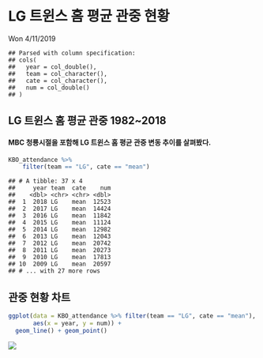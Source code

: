 LG 트윈스 홈 평균 관중 현황
================
Won
4/11/2019

    ## Parsed with column specification:
    ## cols(
    ##   year = col_double(),
    ##   team = col_character(),
    ##   cate = col_character(),
    ##   num = col_double()
    ## )

## LG 트윈스 홈 평균 관중 1982\~2018

#### MBC 청룡시절을 포함해 LG 트윈스 홈 평균 관중 변동 추이를 살펴봤다.

``` r
KBO_attendance %>% 
    filter(team == "LG", cate == "mean")
```

    ## # A tibble: 37 x 4
    ##     year team  cate    num
    ##    <dbl> <chr> <chr> <dbl>
    ##  1  2018 LG    mean  12523
    ##  2  2017 LG    mean  14424
    ##  3  2016 LG    mean  11842
    ##  4  2015 LG    mean  11124
    ##  5  2014 LG    mean  12982
    ##  6  2013 LG    mean  12043
    ##  7  2012 LG    mean  20742
    ##  8  2011 LG    mean  20273
    ##  9  2010 LG    mean  17813
    ## 10  2009 LG    mean  20597
    ## # ... with 27 more rows

## 관중 현황 차트

``` r
ggplot(data = KBO_attendance %>% filter(team == "LG", cate == "mean"), 
       aes(x = year, y = num)) +
  geom_line() + geom_point()
```

![](2019-04-11-LG-TWINS_files/figure-gfm/unnamed-chunk-3-1.png)<!-- -->
